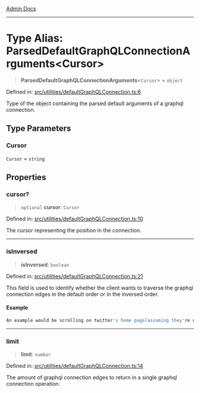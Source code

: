 [Admin Docs](/)

***

# Type Alias: ParsedDefaultGraphQLConnectionArguments\<Cursor\>

> **ParsedDefaultGraphQLConnectionArguments**\<`Cursor`\> = `object`

Defined in: [src/utilities/defaultGraphQLConnection.ts:6](https://github.com/Sourya07/talawa-api/blob/2dc82649c98e5346c00cdf926fe1d0bc13ec1544/src/utilities/defaultGraphQLConnection.ts#L6)

Type of the object containing the parsed default arguments of a graphql connection.

## Type Parameters

### Cursor

`Cursor` = `string`

## Properties

### cursor?

> `optional` **cursor**: `Cursor`

Defined in: [src/utilities/defaultGraphQLConnection.ts:10](https://github.com/Sourya07/talawa-api/blob/2dc82649c98e5346c00cdf926fe1d0bc13ec1544/src/utilities/defaultGraphQLConnection.ts#L10)

The cursor representing the position in the connection.

***

### isInversed

> **isInversed**: `boolean`

Defined in: [src/utilities/defaultGraphQLConnection.ts:21](https://github.com/Sourya07/talawa-api/blob/2dc82649c98e5346c00cdf926fe1d0bc13ec1544/src/utilities/defaultGraphQLConnection.ts#L21)

This field is used to identify whether the client wants to traverse the graphql connection edges in the default order or in the inversed order.

#### Example

```ts
An example would be scrolling on twitter's home page(assuming they're using graphql connections for fetching array-like data). When scrolling down, the graphql connection traversal is the default and when scrolling up, the graphql connection traversal is inversed.
```

***

### limit

> **limit**: `number`

Defined in: [src/utilities/defaultGraphQLConnection.ts:14](https://github.com/Sourya07/talawa-api/blob/2dc82649c98e5346c00cdf926fe1d0bc13ec1544/src/utilities/defaultGraphQLConnection.ts#L14)

The amount of graphql connection edges to return in a single graphql connection operation.
